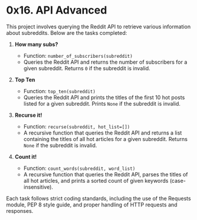 # 0x16. API Advanced

This project involves querying the Reddit API to retrieve various information about subreddits. Below are the tasks completed:

1. **How many subs?**
   - Function: `number_of_subscribers(subreddit)`
   - Queries the Reddit API and returns the number of subscribers for a given subreddit. Returns `0` if the subreddit is invalid.

2. **Top Ten**
   - Function: `top_ten(subreddit)`
   - Queries the Reddit API and prints the titles of the first 10 hot posts listed for a given subreddit. Prints `None` if the subreddit is invalid.

3. **Recurse it!**
   - Function: `recurse(subreddit, hot_list=[])`
   - A recursive function that queries the Reddit API and returns a list containing the titles of all hot articles for a given subreddit. Returns `None` if the subreddit is invalid.

4. **Count it!**
   - Function: `count_words(subreddit, word_list)`
   - A recursive function that queries the Reddit API, parses the titles of all hot articles, and prints a sorted count of given keywords (case-insensitive).

Each task follows strict coding standards, including the use of the Requests module, PEP 8 style guide, and proper handling of HTTP requests and responses.

